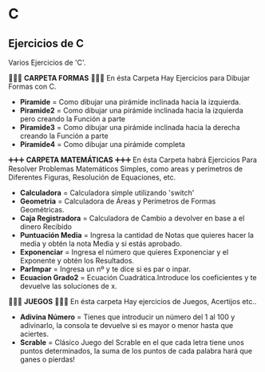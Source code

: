 # C
## Ejercicios de C
Varios Ejercicios de 'C'.

🔺🔺🔺 **CARPETA FORMAS**  🔺🔺🔺
En ésta Carpeta Hay Ejercicios para Dibujar Formas con C.
 - **Piramide** = Como dibujar una pirámide inclinada hacia la izquierda.
 - **Piramide2** = Como dibujar una pirámide inclinada hacia la izquierda pero creando la Función a parte
 - **Piramide3** = Como dibujar una pirámide inclinada hacia la derecha creando la Función a parte
 - **Piramide4** = Como dibujar una pirámide completa

➕➕➕ **CARPETA MATEMÁTICAS** ➕➕➕
En ésta Carpeta habrá Ejercicios Para Resolver Problemas Matemáticos Simples, como areas y perímetros de Diferentes Figuras, Resolución de Equaciones, etc.
 - **Calculadora** = Calculadora simple utilizando 'switch'
 - **Geometria** = Calculadora de Áreas y Perímetros de Formas Geométricas.
 - **Caja Registradora** = Calculadora de Cambio a devolver en base a el dinero Recibido
 - **Puntuación Media** = Ingresa la cantidad de Notas que quieres hacer la media y obtén la nota Media y si estás aprobado.
 - **Exponenciar** = Ingresa el número que quieres Exponenciar y el Exponente y obtén los Resultados.
 - **ParImpar** = Ingresa un nº y te dice si es par o inpar.
 - **Ecuacion Grado2** = Ecuación Cuadrática.Introduce los coeficientes y te devuelve las soluciones de x.

🎲🎲🎲 **JUEGOS** 🎲🎲🎲
En ésta carpeta Hay ejercicios de Juegos, Acertijos etc..
 - **Adivina Número** = Tienes que introducir un número del 1 al 100 y adivinarlo, la consola te devuelve si es mayor o menor hasta que aciertes.
 - **Scrable** = Clásico Juego del Scrable en el que cada letra tiene unos puntos determinados, la suma de los puntos de cada palabra hará que ganes o pierdas!

